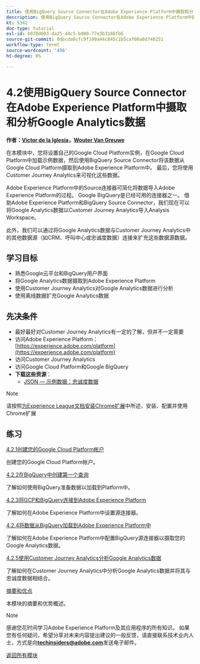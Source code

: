 ```yaml
---
title: 使用BigQuery Source Connector在Adobe Experience Platform中摄取和分析Google Analytics数据
description: 使用BigQuery Source Connector在Adobe Experience Platform中摄取和分析Google Analytics数据
kt: 5342
doc-type: tutorial
exl-id: b078d003-da25-44c5-b000-77e3b3188fb6
source-git-commit: 0dbcda0cfc9f199a44c845c1b5caf00a8d740251
workflow-type: tm+mt
source-wordcount: '456'
ht-degree: 0%

---
```


# 4.2使用BigQuery Source Connector在Adobe Experience Platform中摄取和分析Google Analytics数据

**作者：[Victor de la Iglesia](https://www.linkedin.com/in/victordelaiglesia/)，[Wouter Van Greuwe](https://www.linkedin.com/in/woutervangeluwe/)**

在本模块中，您将设置自己的Google Cloud Platform实例，在Google Cloud Platform中加载示例数据，然后使用BigQuery Source Connector将该数据从Google Cloud Platform摄取到Adobe Experience Platform中。 最后，您将使用Customer Journey Analytics来可视化这些数据。

Adobe Experience Platform中的Source连接器可简化将数据导入Adobe Experience Platform的过程。 Google BigQuery是已经可用的连接器之一。 借助Adobe Experience Platform和BigQuery Source Connector，我们现在可以将Google Analytics数据以Customer Journey Analytics导入Analysis Workspace。

此外，我们可以通过将Google Analytics数据与Customer Journey Analytics中的其他数据源（如CRM、呼叫中心或忠诚度数据）连接来扩充这些数据源数据。

## 学习目标

- 熟悉Google云平台和BigQuery用户界面
- 将Google Analytics数据摄取到Adobe Experience Platform
- 使用Customer Journey Analytics对Google Analytics数据进行分析
- 使用离线数据扩充Google Analytics数据

## 先决条件

- 最好最好对Customer Journey Analytics有一定的了解，但并不一定需要
- 访问Adobe Experience Platform： [https://experience.adobe.com/platform](https://experience.adobe.com/platform)
- 访问Customer Journey Analytics
- 访问Google Cloud Platform和Google BigQuery
- **下载这些资源**：
   - [JSON — 示例数据：忠诚度数据](./../../../assets/json/bqLoyalty.json)

>[!NOTE]
>
>请按照[为Experience League文档安装Chrome扩展](../../gettingstarted/gettingstarted/ex1.md)中所述，安装、配置并使用Chrome扩展

## 练习

[4.2.1创建您的Google Cloud Platform帐户](./ex1.md)

创建您的Google Cloud Platform帐户。

[4.2.2在BigQuery中创建第一个查询](./ex2.md)

了解如何使用BigQuery准备数据以加载到Platform中。

[4.2.3将GCP和BigQuery连接到Adobe Experience Platform](./ex3.md)

了解如何在Adobe Experience Platform中设置源连接器。

[4.2.4将数据从BigQuery加载到Adobe Experience Platform中](./ex4.md)

了解如何在Adobe Experience Platform中配置BigQuery源连接器以摄取您的Google Analytics数据。

[4.2.5使用Customer Journey Analytics分析Google Analytics数据](./ex5.md)

了解如何在Customer Journey Analytics中分析Google Analytics数据并将其与忠诚度数据相结合。

[摘要和优点](./summary.md)

本模块的摘要和优势概述。

>[!NOTE]
>
>感谢您花时间学习Adobe Experience Platform及其应用程序的所有知识。 如果您有任何疑问，希望分享对未来内容提出建议的一般反馈，请直接联系技术业内人士，方式是向&#x200B;**techinsiders@adobe.com**&#x200B;发送电子邮件。

[返回所有模块](../../../overview.md)

